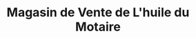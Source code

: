 ---
title: "Magasin de Vente de L'huile du Motaire"
url: /macenta/magasin-de-vente-de-lhuile-du-motaire/
shop: ferme
---